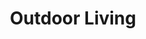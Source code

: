 ---
title: Outdoor Living
seo:
  page_title:
  meta_description:
  featured_image: /uploads/
  featured_image_alt:
hero:
  enabled: true
  heading: Solutions
  body: >-
    Creating the Home You Have Always Envisioned

  sub_body: Are You Ready to Build Your Dream Home?
  button: true
  button_url: /projects
  button_text: Let's Talk
  image_url: /uploads/fancy_brick_house.jpg
  image_alt:
outdoor:
  enabled: true
  heading: Outdoor Living Solutions
  body: >-
    How your home looks from the outside is just as important as how it looks on the inside. One of the best ways to create an outdoor ambiance is with a custom-built pergola, pavilion, or outdoor kitchen. Our outdoor living space contractors can create a look that compliments your existing exterior features.
  image_url: /uploads/white_house.jpg
  image_alt:
solutions:
  enabled: true
  heading: 
  body: >-

  image_url: /uploads/
  image_alt:
---